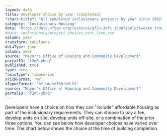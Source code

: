 ```yaml
---
layout: data
title: Developer choice by year (completed)
"chart-title": "All completed inclusionary projects by year since 1992 by developer choice"
category: "Inclusionary-Housing"
data: "https://data.sfgov.org/resource/gf2u-2nfi.json?$select=date_trunc_y(building_completion_year)+as+year,section_415_declaration_label,count(*)&$group=year,section_415_declaration_label&$where=building_completion_year%3E%271991-01-01%27&$order=year"
#data: inclusionary/project_choices_over_time.csv
column: year
transform: toColumns
dataType: json
column: year
source: "Mayor's Office of Housing and Community Development"
portalID: "f2n6-ybnq"
published: true
type: area
"axisType": timeseries
xTickFormat: '%Y'
xInputFormat: '%Y-%m-%dT%H:%M:%S'
source: "Mayor's Office of Housing and Community Development"
portalID: "f2n6-ybnq"
---
```


Developers have a choice on how they can "include" affordable housing as part of the inclusionary requirements. They can choose to pay a fee, develop units on site, develop units off-site, or a combination of the prior three options. You can see below how developer choices have varied over time. The chart below shows the choice at the time of building completion.